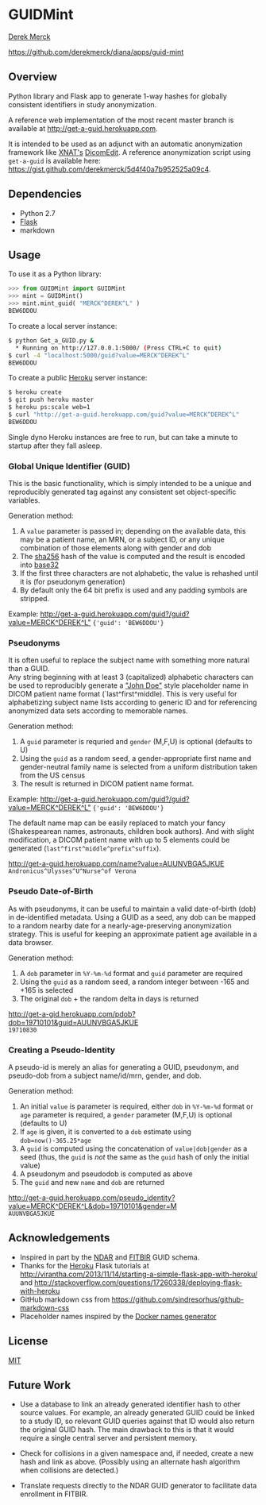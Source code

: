 # GUIDMint

[Derek Merck](email:derek_merck@brown.edu)  

<https://github.com/derekmerck/diana/apps/guid-mint>


## Overview

Python library and Flask app to generate 1-way hashes for globally consistent identifiers in study anonymization.

A reference web implementation of the most recent master branch is available at <http://get-a-guid.herokuapp.com>.

It is intended to be used as an adjunct with an automatic anonymization framework like [XNAT's](http://www.xnat.org) [DicomEdit](http://nrg.wustl.edu/software/dicomedit/).  A reference anonymization script using `get-a-guid` is available here: <https://gist.github.com/derekmerck/5d4f40a7b952525a09c4>.


## Dependencies

- Python 2.7
- [Flask](http://flask.pocoo.org)
- markdown


## Usage

To use it as a Python library:

````python
>>> from GUIDMint import GUIDMint
>>> mint = GUIDMint()
>>> mint.mint_guid( "MERCK^DEREK^L" )
BEW6DDOU
````

To create a local server instance:

```bash
$ python Get_a_GUID.py &  
  * Running on http://127.0.0.1:5000/ (Press CTRL+C to quit)  
$ curl -4 "localhost:5000/guid?value=MERCK^DEREK^L"
BEW6DDOU  
```

To create a public [Heroku](http://www.heroku.com) server instance:

```bash
$ heroku create
$ git push heroku master
$ heroku ps:scale web=1
$ curl "http://get-a-guid.herokuapp.com/guid?value=MERCK^DEREK^L"
BEW6DDOU 
```

Single dyno Heroku instances are free to run, but can take a minute to startup after they fall asleep.


### Global Unique Identifier (GUID)

This is the basic functionality, which is simply intended to be a unique and reproducibly generated tag against any consistent set object-specific variables.

Generation method:

1. A `value` parameter is passed in; depending on the available data, this may be a patient name, an MRN, or a subject ID, or any unique combination of those elements along with gender and dob
2. The [sha256](http://en.wikipedia.org/wiki/Secure_Hash_Algorithm) hash of the value is computed and the result is encoded into [base32](http://en.wikipedia.org/wiki/Base32)
3. If the first three characters are not alphabetic, the value is rehashed until it is (for pseudonym generation)
4. By default only the 64 bit prefix is used and any padding symbols are stripped.

Example: <http://get-a-guid.herokuapp.com/guid?/guid?value=MERCK^DEREK^L">
  `{'guid': 'BEW6DDOU'}`
  
  
### Pseudonyms

It is often useful to replace the subject name with something more natural than a GUID.  
Any string beginning with at least 3 (capitalized) alphabetic characters can be used to reproducibly generate a ["John Doe"](http://en.wikipedia.org/wiki/John_Doe) style placeholder name in DICOM patient name format (`last^first^middle).  This is very useful for alphabetizing subject name lists according to generic ID and for referencing anonymized data sets according to memorable names.

Generation method:

1. A `guid` parameter is requried and `gender` (M,F,U) is optional (defaults to U)
2. Using the `guid` as a random seed, a gender-appropriate first name and gender-neutral family name is selected from a uniform distribution taken from the US census
3. The result is returned in DICOM patient name format.

Example: <http://get-a-guid.herokuapp.com/guid?/guid?value=MERCK^DEREK^L">
  `{'guid': 'BEW6DDOU'}`

[pname_fmt]:(http://support.dcmtk.org/docs/classDcmPersonName.html#f8ee9288b91b6842e4417185d548cda9)

The default name map can be easily replaced to match your fancy (Shakespearean names, astronauts, children book authors).  And with slight modification, a DICOM patient name with up to 5 elements could be generated (`last^first^middle^prefix^suffix`).

<http://get-a-guid.herokuapp.com/name?value=AUUNVBGA5JKUE>  
`Andronicus^Ulysses^U^Nurse^of Verona`


### Pseudo Date-of-Birth

As with pseudonyms, it can be useful to maintain a valid date-of-birth (dob) in de-identified metadata.  Using a GUID as a seed, any dob can be mapped to a random nearby date for a nearly-age-preserving anonymization strategy.  This is useful for keeping an approximate patient age available in a data browser.


Generation method:

1. A `dob` parameter in `%Y-%m-%d` format and `guid` parameter are required
2. Using the `guid` as a random seed, a random integer between -165 and +165 is selected
3. The original `dob` + the random delta in days is returned

<http://get-a-gid.herokuapp.com/pdob?dob=19710101&guid=AUUNVBGA5JKUE>  
`19710830`


### Creating a Pseudo-Identity

A pseudo-id is merely an alias for generating a GUID, pseudonym, and pseudo-dob from a subject name/id/mrn, gender, and dob.
 
Generation method:

1. An initial `value` is parameter is required, either `dob` in `%Y-%m-%d` format or `age` parameter is required, a `gender` parameter (M,F,U) is optional (defaults to U)
2. If `age` is given, it is converted to a `dob` estimate using `dob=now()-365.25*age`
3. A `guid` is computed using the concatenation of `value|dob|gender` as a seed (thus, the `guid` is _not_ the same as the `guid` hash of only the initial value)
4. A pseudonym and pseudodob is computed as above
5. The `guid` and new `name` and `dob` are returned

<http://get-a-guid.herokuapp.com/pseudo_identity?value=MERCK^DEREK^L&dob=19710101&gender=M>  
`AUUNVBGA5JKUE`


## Acknowledgements

- Inspired in part by the [NDAR](https://ndar.nih.gov/ndarpublicweb/tools.html) and [FITBIR](https://fitbir.nih.gov) GUID schema.
- Thanks for the [Heroku](http://www.heroku.com) Flask tutorials at <http://virantha.com/2013/11/14/starting-a-simple-flask-app-with-heroku/> and <http://stackoverflow.com/questions/17260338/deploying-flask-with-heroku>
- GitHub markdown css from <https://github.com/sindresorhus/github-markdown-css>
- Placeholder names inspired by the [Docker names generator](https://github.com/docker/docker/blob/master/pkg/namesgenerator/names-generator.go)


## License

[MIT](http://opensource.org/licenses/mit-license.html)


## Future Work

- Use a database to link an already generated identifier hash to other source values.  For example, an already generated GUID could be linked to a study ID, so relevant GUID queries against that ID would also return the original GUID hash.  The main drawback to this is that it would require a single central server and persistent memory.

- Check for collisions in a given namespace and, if needed, create a new hash and link as above.  (Possibly using an alternate hash algorithm when collisions are detected.)

- Translate requests directly to the NDAR GUID generator to facilitate data enrollment in FITBIR.